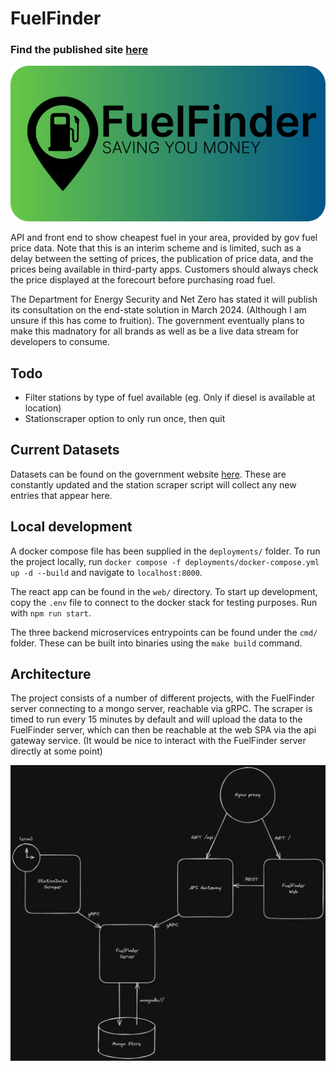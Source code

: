 # FuelFinder

### Find the published site [here](https://fuelfinder.zakdowsett.co.uk/)

<p align="center">
  <img src="https://github.com/ZakDaMack/FuelFinder/blob/main/docs/logo.png?raw=true" alt="FuelFinder logo"/>
</p>

API and front end to show cheapest fuel in your area, provided by gov fuel price data. Note that this is an interim scheme and is limited, such as a delay between the setting of prices, the publication of price data, and the prices being available in third-party apps. Customers should always check the price displayed at the forecourt before purchasing road fuel.

The Department for Energy Security and Net Zero has stated it will publish its consultation on the end-state solution in March 2024. (Although I am unsure if this has come to fruition). The government eventually plans to make this madnatory for all brands as well as be a live data stream for developers to consume.

## Todo
- Filter stations by type of fuel available (eg. Only if diesel is available at location) 
- Stationscraper option to only run once, then quit

## Current Datasets
Datasets can be found on the government website [here](https://www.gov.uk/guidance/access-fuel-price-data). These are constantly updated and the station scraper script will collect any new entries that appear here.

## Local development
A docker compose file has been supplied in the `deployments/` folder. To run the project locally, run `docker compose -f deployments/docker-compose.yml up -d --build` and navigate to `localhost:8000`.

The react app can be found in the `web/` directory. To start up development, copy the `.env` file to connect to the docker stack for testing purposes. Run with `npm run start`.

The three backend microservices entrypoints can be found under the `cmd/` folder. These can be built into binaries using the `make build` command.

## Architecture
The project consists of a number of different projects, with the FuelFinder server connecting to a mongo server, reachable via gRPC. 
The scraper is timed to run every 15 minutes by default and will upload the data to the FuelFinder server, which can then be reachable at the web SPA via the api gateway service. (It would be nice to interact with the FuelFinder server directly at some point) 

![fuelfinder architecture](/docs/arch_drawing_dark.png)